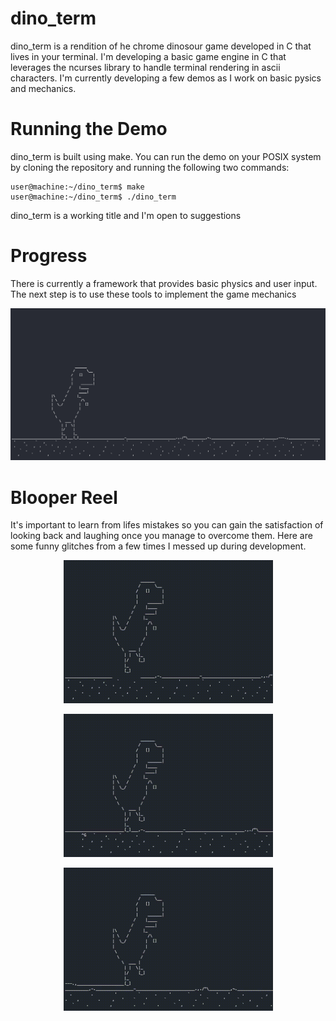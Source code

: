 # dino_term
dino_term is a rendition of he chrome dinosour game developed in C that lives in your terminal. I'm developing a basic game engine in C that leverages the ncurses library to handle terminal rendering in ascii characters. I'm currently developing a few demos as I work on basic pysics and mechanics. 

# Running the Demo
dino_term is built using make. You can run the demo on your POSIX system by cloning the repository and running the following two commands:
``` console
user@machine:~/dino_term$ make
user@machine:~/dino_term$ ./dino_term
```

dino_term is a working title and I'm open to suggestions

# Progress
There is currently a framework that provides basic physics and user input. The next step is to use these tools to implement the game mechanics

![alt text](https://github.com/alexjodonnell/dino_term/blob/master/docs/Dino%20Screeny.png)

# Blooper Reel
It's important to learn from lifes mistakes so you can gain the satisfaction of looking back and laughing once you manage to overcome them. Here are some funny glitches from a few times I messed up during development.
<p align="center"><img src="https://github.com/alexjodonnell/dino_term/blob/feature-animations/docs/BlooperReel1.gif" width="335" height="229" /></p>
<p align="center"><img src="https://github.com/alexjodonnell/dino_term/blob/feature-animations/docs/BlooperReel2.gif" width="335" height="229" /></p>
<p align="center"><img src="https://github.com/alexjodonnell/dino_term/blob/feature-animations/docs/BlooperReel3.gif" width="335" height="229" /></p>
